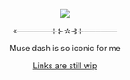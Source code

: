 <p align="center">
  <img src="https://github.com/user-attachments/assets/463bf6a0-8585-4d42-9ac7-4b1da5d7eb4f">
</p>
<p align="center">«──────⊹⊱✫⊰⊹──────</p>
<p align="center">Muse dash is so iconic for me</p>
<p align="center">
  <a href="">Links are still wip</a>
</p>
